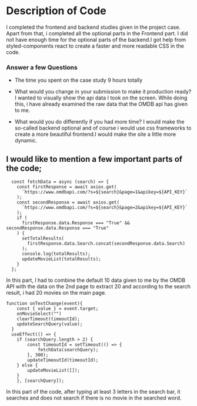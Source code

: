 # Description of Code
I completed the frontend and backend studies given in the project case. Apart from that, i completed all the optional parts in the Frontend part. I did not have enough time for the optional parts of the backend.I got help from styled-components react to create a faster and more readable CSS in the code.
### Answer a few Questions
* The time you spent on the case study
    9 hours totally

* What would you change in your submission to make it production ready?
    I wanted to visually show the api data I took on the screen. While doing this, i have already examined the raw data that the OMDB api has given to me.

* What would you do differently if you had more time?
    I would make the so-called backend optional and of course i would use css frameworks to create a more beautiful frontend.I would make the site a little more dynamic.

## I would like to mention a few important parts of the code;

```
  const fetchData = async (search) => {
    const firstResponse = await axios.get(
      `https://www.omdbapi.com/?s=${search}&page=1&apikey=${API_KEY}`
    );
    const secondResponse = await axios.get(
      `https://www.omdbapi.com/?s=${search}&page=2&apikey=${API_KEY}`
    );
    if (
      firstResponse.data.Response === "True" && secondResponse.data.Response === "True"
    ) {
      setTotalResults(
        firstResponse.data.Search.concat(secondResponse.data.Search)
      );
      console.log(totalResults);
      updateMovieList(totalResults);
    }
  };
```

In this part, I had to combine the default 10 data given to me by the OMDB API with the data on the 2nd page to extract 20 and according to the search result, i had 20 movies on the main page.

```
function onTextChange(event){
    const { value } = event.target;
    onMovieSelect("")
    clearTimeout(timeoutId);
    updateSearchQuery(value);
  }
  useEffect(() => {
    if (searchQuery.length > 2) {
        const timeoutId = setTimeout(() => {
            fetchData(searchQuery);
        }, 300);
        updateTimeoutId(timeoutId);
    } else {
        updateMovieList([]);
    }
    }, [searchQuery]);

```
In this part of the code, after typing at least 3 letters in the search bar, it searches and does not search if there is no movie in the searched word.